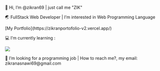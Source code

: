 <p>👋 Hi, I’m @zikran69 | just call me "ZIK" <p>
<p>🌏 FullStack Web Developer | I’m interested in Web Programming Language
<p>  
[My Portfolio](https://zikranportofolio-v2.vercel.app/)

<p>💻 I’m currently learning : <p> 

  
<p align="start">
  <a href="https://skillicons.dev">
    <img src="https://skillicons.dev/icons?i=js,tailwind,react,vite,ts,nodejs,mysql&theme=light" />
  </a>
</p>

<p> 📌 I’m looking for a programming job | How to reach me?, my email: zikranasnawi69@gmail.com
</p>
<!---
zikran69/zikran69 is a ✨ special ✨ repository because its `README.md` (this file) appears on your GitHub profile.
You can click the Preview link to take a look at your changes.
--->
